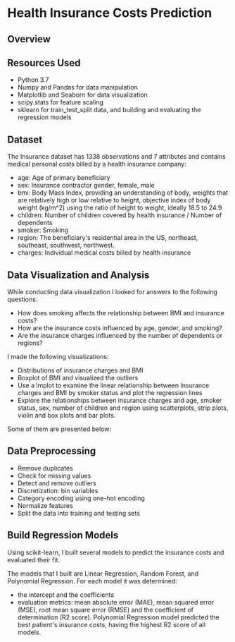 # Health Insurance Costs Prediction


## Overview



## Resources Used
- Python 3.7
- Numpy and Pandas for data manipulation
- Matplotlib and Seaborn for data visualization
- scipy.stats for feature scaling
- sklearn for train_test_split data, and building and evaluating the regression models


## Dataset
The Insurance dataset has 1338 observations and 7 attributes and contains medical personal costs billed by a health insurance company:

- age: Age of primary beneficiary
- sex: Insurance contractor gender, female, male
- bmi: Body Mass Index, providing an understanding of body, weights that are relatively high or low relative to height, objective index of body weight (kg/m^2) using the ratio of height to weight, ideally 18.5 to 24.9
- children: Number of children covered by health insurance / Number of dependents
- smoker: Smoking
- region: The beneficiary's residential area in the US, northeast, southeast, southwest, northwest.
- charges: Individual medical costs billed by health insurance


## Data Visualization and Analysis
While conducting data visualization I looked for answers to the following questions:

- How does smoking affects the relationship between BMI and insurance costs?
- How are the insurance costs influenced by age, gender, and smoking?
- Are the insurance charges influenced by the number of dependents or regions?

I made the following visualizations:
- Distributions of insurance charges and BMI
- Boxplot of BMI and visualized the outliers
- Use a lmplot to examine the linear relationship between Insurance charges and BMI by smoker status and plot the regression lines
- Explore the relationships between insurance charges and age, smoker status, sex, number of children and region using scatterplots, strip plots, violin and box plots and bar plots.

Some of them are presented below:







## Data Preprocessing
- Remove duplicates
- Check for missing values
- Detect and remove outliers
- Discretization: bin variables
- Category encoding using one-hot encoding
- Normalize features
- Split the data into training and testing sets


## Build Regression Models
Using scikit-learn, I built several models to predict the insurance costs and evaluated their fit. 

The models that I built are Linear Regression, Random Forest, and Polynomial Regression. 
For each model it was determined:
-	the intercept and the coefficients
-	evaluation metrics:  mean absolute error (MAE), mean squared error (MSE), root mean square error (RMSE) and the coefficient of determination (R2 score). 
Polynomial Regression model predicted the best patient's insurance costs, having the highest R2 score of all models.




